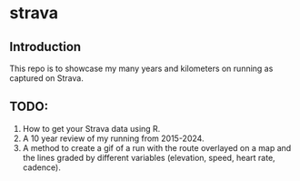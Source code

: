 # strava

## Introduction
This repo is to showcase my many years and kilometers on running as captured on Strava.

## TODO:
1. How to get your Strava data using R.
2. A 10 year review of my running from 2015-2024.
3. A method to create a gif of a run with the route overlayed on a map and the lines graded by different variables (elevation, speed, heart rate, cadence).
